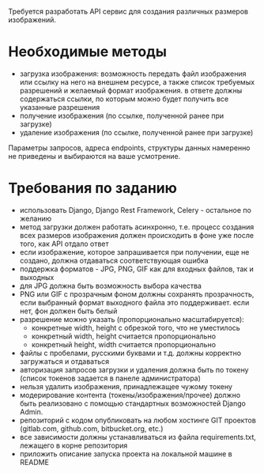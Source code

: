 Требуется разработать API сервис для создания различных размеров изображений. 

# Необходимые методы

- загрузка изображения: возможность передать файл изображения или ссылку на него на внешнем ресурсе, а также список требуемых разрешений и желаемый формат изображения. в ответе должны содержаться ссылки, по которым можно будет получить все указанные разрешения
- получение изображения (по ссылке, полученной ранее при загрузке)
- удаление изображения (по ссылке, полученной ранее при загрузке)

Параметры запросов, адреса endpoints, структуры данных намеренно не приведены и выбираются на ваше усмотрение.

# Требования по заданию

- использовать Django, Django Rest Framework, Celery - остальное по желанию
- метод загрузки должен работать асинхронно, т.е. процесс создания всех размеров изображения должен происходить в фоне уже после того, как API отдало ответ
- если изображение, которое запрашивается при получении, еще не создано, должна отдаваться соответствующая ошибка
- поддержка форматов - JPG, PNG, GIF как для входных файлов, так и выходных
- для JPG должна быть возможность выбора качества
- PNG или GIF с прозрачным фоном должны сохранять прозрачность, если выбранный формат выходного файла это поддерживает. если нет, фон должен быть белый
- разрешение можно указать (пропорционально масштабируется):
    - конкретные width, height с обрезкой того, что не уместилось
    - конкретный width, height считается пропорционально
    - конкретный height, width считается пропорционально
- файлы с пробелами, русскими буквами и т.д. должны корректно загружаться и отдаваться
- авторизация запросов загрузки и удаления должна быть по токену (список токенов задается в панеле администратора)
- нельзя удалить изображения, принадлежащее чужому токену
- модерирование контента (токены/изображения/прочее) должно быть реализовано с помощью стандартных возможностей Django Admin.
- репозиторий с кодом опубликовать на любом хостинге GIT проектов (gitlab.com, github.com, bitbucket.org, etc.)
- все зависимости должны устанавливаться из файла requirements.txt, лежащего в корне репозитория
- приложить описание запуска проекта на локальной машине в README
